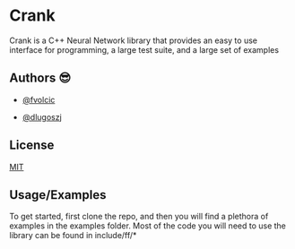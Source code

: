 
# Crank

Crank is a C++ Neural Network library that provides an
easy to use interface for programming, a large test suite, 
and a large set of examples


## Authors 😎
- [@fvolcic](https://github.com/fvolcic)

- [@dlugoszj](https://github.com/dlugoszj)



## License

[MIT](https://choosealicense.com/licenses/mit/)


## Usage/Examples

To get started, first clone the repo, and then you will find a plethora of examples in the examples folder. Most of the code you will need to use the library can be found in 
include/ff/*





